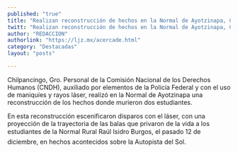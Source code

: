```yaml
---
published: "true"
title: "Realizan reconstrucción de hechos en la Normal de Ayotzinapa, Guerrero "
twitt: "Realizan reconstrucción de hechos en la Normal de Ayotzinapa, Guerrero "
author: "REDACCION"
authorlink: "https://ljz.mx/acercade.html"
category: "Destacadas"
layout: "posts"

---
```



  Chilpancingo, Gro. Personal de la Comisión Nacional de los Derechos Humanos (CNDH), auxiliado por elementos de la Policía Federal y con el uso de maniquíes y rayos láser, realizó en la Normal de Ayotzinapa una reconstrucción de los hechos donde murieron dos estudiantes.



  En esta reconstrucción escenificaron disparos con el láser, con una proyección de la trayectoria de las balas que privaron de la vida a los estudiantes de la Normal Rural Raúl Isidro Burgos, el pasado 12 de diciembre, en hechos acontecidos sobre la Autopista del Sol.

